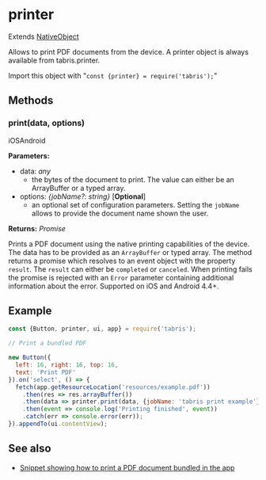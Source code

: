 ---
---
# printer

Extends [NativeObject](NativeObject.md)

Allows to print PDF documents from the device. A printer object is always available from tabris.printer.

Import this object with "`const {printer} = require('tabris');`"

## Methods

### print(data, options)
<p class="platforms"><span class="ios-tag" title="supported on iOS">iOS</span><span class="android-tag" title="supported on Android">Android</span></p>

**Parameters:** 

- data: *any*
  - the bytes of the document to print. The value can either be an ArrayBuffer or a typed array.
- options: *{jobName?: string}* [**Optional**]
  - an optional set of configuration parameters. Setting the `jobName` allows to provide the document name shown the user.

**Returns:** *Promise<any>*

Prints a PDF document using the native printing capabilities of the device. The data has to be provided as an `ArrayBuffer` or typed array. The method returns a promise which resolves to an event object with the property `result`. The `result` can either be `completed` or `canceled`. When printing fails the promise is rejected with an `Error` parameter containing additional information about the error. Supported on iOS and Android 4.4+.


## Example
```js
const {Button, printer, ui, app} = require('tabris');

// Print a bundled PDF

new Button({
  left: 16, right: 16, top: 16,
  text: 'Print PDF'
}).on('select', () => {
  fetch(app.getResourceLocation('resources/example.pdf'))
    .then(res => res.arrayBuffer())
    .then(data => printer.print(data, {jobName: 'tabris print example'}))
    .then(event => console.log('Printing finished', event))
    .catch(err => console.error(err));
}).appendTo(ui.contentView);
```
## See also

- [Snippet showing how to print a PDF document bundled in the app](https://github.com/eclipsesource/tabris-js/tree/v2.4.0/snippets/printer.js)
